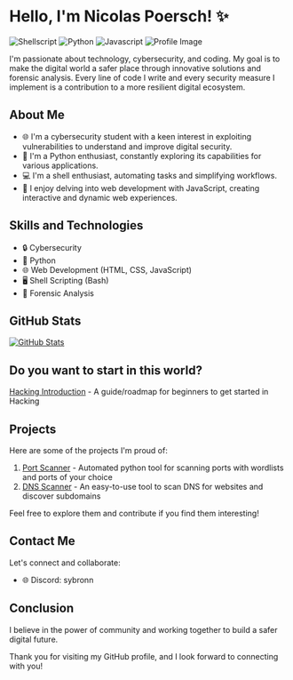 # Hello, I'm Nicolas Poersch! ✨
![Shellscript](https://img.shields.io/badge/Shell_Script-121011?style=for-the-badge&logo=gnu-bash&logoColor=white)
![Python](https://img.shields.io/badge/Python-3776AB?style=for-the-badge&logo=python&logoColor=white)
![Javascript](https://img.shields.io/badge/JavaScript-F7DF1E?style=for-the-badge&logo=javascript&logoColor=black)
![Profile Image](https://i.pinimg.com/564x/ec/d0/19/ecd019cb60258acf2728fd0739bd803f.jpg)

I'm passionate about technology, cybersecurity, and coding. My goal is to make the digital world a safer place through innovative solutions and forensic analysis. Every line of code I write and every security measure I implement is a contribution to a more resilient digital ecosystem.

## About Me

- 🌐 I'm a cybersecurity student with a keen interest in exploiting vulnerabilities to understand and improve digital security.
- 🐍 I'm a Python enthusiast, constantly exploring its capabilities for various applications.
- 💻 I'm a shell enthusiast, automating tasks and simplifying workflows.
- 🌟 I enjoy delving into web development with JavaScript, creating interactive and dynamic web experiences.

## Skills and Technologies

- 🔒 Cybersecurity
- 🐍 Python
- 🌐 Web Development (HTML, CSS, JavaScript)
- 🖥️ Shell Scripting (Bash)
- 💼 Forensic Analysis

## GitHub Stats

[![GitHub Stats](https://github-readme-stats.vercel.app/api?username=nicolaspoersch&show_icons=true&theme=dark)](https://github.com/anuraghazra/github-readme-stats)

## Do you want to start in this world?

[Hacking Introduction](https://github.com/nicolaspoersch/hacking-introduction) - A guide/roadmap for beginners to get started in Hacking

## Projects

Here are some of the projects I'm proud of:

1. [Port Scanner](https://github.com/nicolaspoersch/port-scanner) - Automated python tool for scanning ports with wordlists and ports of your choice
2. [DNS Scanner](https://github.com/nicolaspoersch/dns_scanner) - An easy-to-use tool to scan DNS for websites and discover subdomains

Feel free to explore them and contribute if you find them interesting!

## Contact Me

Let's connect and collaborate:

- 🌐 Discord: sybronn
  
## Conclusion
I believe in the power of community and working together to build a safer digital future.

Thank you for visiting my GitHub profile, and I look forward to connecting with you!

